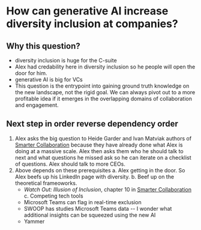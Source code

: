 # How can generative AI increase diversity inclusion at companies?

## Why this question?

- diversity inclusion is huge for the C-suite 
- Alex had credability here in diversity inclusion so he people will open the door for him.
- generative AI is big for VCs
- This question is the entrypoint into gaining ground truth knowledge on the new landscape, not the rigid goal. We can always pivot out to a more profitable idea if it emerges in the overlapping domains of collaboration and engagement.

## Next step in order reverse dependency order

1. Alex asks the big question to Heide Garder and Ivan Matviak authors of [Smarter Collaboration](https://www.amazon.com/Smarter-Collaboration-Approach-Breaking-Transforming/dp/1647822742) because they have already done what Alex is doing at a massive scale. Alex then asks them who he should talk to next and what questions he missed ask so he can iterate on a checklist of questions. Alex should talk to more CEOs.  
2. Above depends on these prerequisites
   a. Alex getting in the door. So Alex beefs up his LinkedIn page with diversity.
   b. Beef up on the theoretical frameoworks. 
     - *Watch Out: Illusion of Inclusion*, chapter 10 in [Smarter Collaboration](https://www.amazon.com/Smarter-Collaboration-Approach-Breaking-Transforming/dp/1647822742) 
   c. Competing tech tools
     - Microsoft Teams can flag in real-time exclusion
     - SWOOP has studies Microsoft Teams data -- I wonder what additional insights can be squeezed using the new AI
     - Yammer
